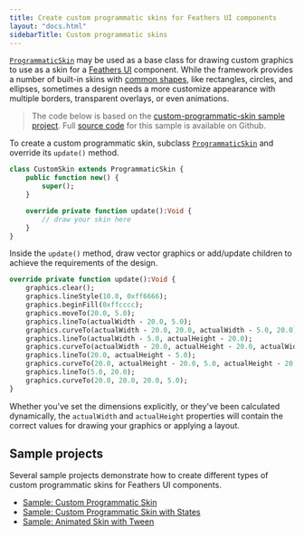 ```yaml
---
title: Create custom programmatic skins for Feathers UI components
layout: "docs.html"
sidebarTitle: Custom programmatic skins
---
```


[`ProgrammaticSkin`](https://api.feathersui.com/current/feathers/skins/ProgrammaticSkin.html) may be used as a base class for drawing custom graphics to use as a skin for a [Feathers UI](/) component. While the framework provides a number of built-in skins with [common shapes](./shape-skins.md), like rectangles, circles, and ellipses, sometimes a design needs a more customize appearance with multiple borders, transparent overlays, or even animations.

> The code below is based on the [custom-programmatic-skin sample project](https://feathersui.com/samples/haxe-openfl/custom-programmatic-skin/). Full [source code](https://github.com/feathersui/feathersui-openfl/tree/v1.1.0/samples/custom-programmatic-skin) for this sample is available on Github.

To create a custom programmatic skin, subclass [`ProgrammaticSkin`](https://api.feathersui.com/current/feathers/skins/ProgrammaticSkin.html) and override its `update()` method.

```haxe
class CustomSkin extends ProgrammaticSkin {
    public function new() {
        super();
    }

    override private function update():Void {
        // draw your skin here
    }
}
```

Inside the `update()` method, draw vector graphics or add/update children to achieve the requirements of the design.

```haxe
override private function update():Void {
    graphics.clear();
    graphics.lineStyle(10.0, 0xff6666);
    graphics.beginFill(0xffcccc);
    graphics.moveTo(20.0, 5.0);
    graphics.lineTo(actualWidth - 20.0, 5.0);
    graphics.curveTo(actualWidth - 20.0, 20.0, actualWidth - 5.0, 20.0);
    graphics.lineTo(actualWidth - 5.0, actualHeight - 20.0);
    graphics.curveTo(actualWidth - 20.0, actualHeight - 20.0, actualWidth - 20.0, actualHeight - 5.0);
    graphics.lineTo(20.0, actualHeight - 5.0);
    graphics.curveTo(20.0, actualHeight - 20.0, 5.0, actualHeight - 20.0);
    graphics.lineTo(5.0, 20.0);
    graphics.curveTo(20.0, 20.0, 20.0, 5.0);
}
```

Whether you've set the dimensions explicitly, or they've been calculated dynamically, the `actualWidth` and `actualHeight` properties will contain the correct values for drawing your graphics or applying a layout.

## Sample projects

Several sample projects demonstrate how to create different types of custom programmatic skins for Feathers UI components.

- [Sample: Custom Programmatic Skin](https://github.com/feathersui/feathersui-openfl/tree/v1.1.0/samples/custom-programmatic-skin)
- [Sample: Custom Programmatic Skin with States](https://github.com/feathersui/feathersui-openfl/tree/v1.1.0/samples/custom-programmatic-skin-with-states)
- [Sample: Animated Skin with Tween](https://github.com/feathersui/feathersui-openfl/tree/v1.1.0/samples/animated-tween-skin)